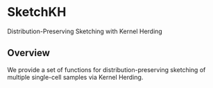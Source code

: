 # SketchKH
Distribution-Preserving Sketching with Kernel Herding 

## Overview
We provide a set of functions for distribution-preserving sketching of multiple single-cell samples via Kernel Herding. 


